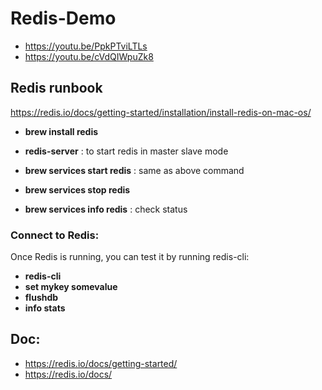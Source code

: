 # Redis-Demo
* https://youtu.be/PpkPTviLTLs
* https://youtu.be/cVdQIWpuZk8


## Redis runbook

https://redis.io/docs/getting-started/installation/install-redis-on-mac-os/ 

* **brew install redis** 
* **redis-server** : to start redis in master slave mode

* **brew services start redis** : same as above command
* **brew services stop redis** 
* **brew services info redis** : check status


### Connect to Redis:
Once Redis is running, you can test it by running redis-cli:
* **redis-cli**
* **set mykey somevalue**
* **flushdb**
* **info stats**

## Doc:
* https://redis.io/docs/getting-started/ 
* https://redis.io/docs/ 

